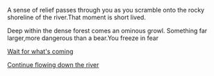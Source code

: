 A sense of relief passes through you as you scramble onto the rocky shoreline of the river.That moment is short lived. 

Deep within the dense forest comes an ominous growl. Something far larger,more dangerous than a bear.You freeze in fear

[Wait for what's coming](wait/wait.md)

[Continue flowing down the river](river/river.md)